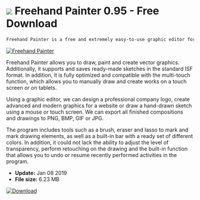 # ![](https://cdn.softexe.net/static/icon/d/freehand-painter-9349.jpg) Freehand Painter 0.95 - Free Download

```sh
Freehand Painter is a free and extremely easy-to-use graphic editor for creating and drawing freehand sketches on your computer.
```
[![Freehand Painter](https:https://tse1.mm.bing.net/th?id=OIP.4Bm0g2-WjR_h-VYy8Z0lqwHaED&pid=Api)](https://softexe.net/win/multimedia/graphics-editors/freehand-painter:acda.html)

Freehand Painter allows you to draw, paint and create vector graphics. Additionally, it supports and saves ready-made sketches in the standard ISF format. In addition, it is fully optimized and compatible with the multi-touch function, which allows you to manually draw and create works on a touch screen or on tablets. 
 
 
 Using a graphic editor, we can design a professional company logo, create advanced and modern graphics for a website or draw a hand-drawn sketch using a mouse or touch screen. We can export all finished compositions and drawings to PNG, BMP, GIF or JPG.
 
 
 The program includes tools such as a brush, eraser and lasso to mark and mark drawing elements, as well as a built-in bar with a ready set of different colors. In addition, it could not lack the ability to adjust the level of transparency, perform retouching on the drawing and the built-in function that allows you to undo or resume recently performed activities in the program.


- **Update:** Jan 08 2019
- **File size:** 6.23 MB

[![Download](https://cdn.softexe.net/static/img/download.png)](https://softexe.net/win/multimedia/graphics-editors/freehand-painter:acda.html)

